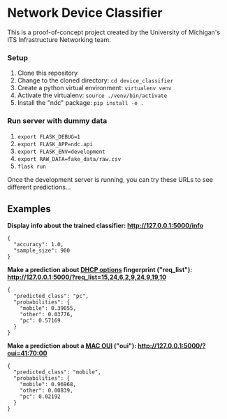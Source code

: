# Network Device Classifier

This is a proof-of-concept project created by the University of Michigan's ITS Infrastructure Networking team.

### Setup

1. Clone this repository
2. Change to the cloned directory: `cd device_classifier`
3. Create a python virtual environment: `virtualenv venv`
4. Activate the virtualenv: `source ./venv/bin/activate`
5. Install the "ndc" package: `pip install -e .`

### Run server with dummy data

1. `export FLASK_DEBUG=1`
2. `export FLASK_APP=ndc.api`
3. `export FLASK_ENV=development`
4. `export RAW_DATA=fake_data/raw.csv`
5. `flask run`

Once the development server is running, you can try these URLs to see different predictions...

## Examples

**Display info about the trained classifier: <http://127.0.0.1:5000/info>**
```
{
  "accuracy": 1.0, 
  "sample_size": 900
}
```

**Make a prediction about [DHCP options](https://www.iana.org/assignments/bootp-dhcp-parameters/bootp-dhcp-parameters.xhtml#options) fingerprint ("req_list"): <http://127.0.0.1:5000/?req_list=15,24,6,2,9,24,9,19,10>**
```
{
  "predicted_class": "pc", 
  "probabilities": {
    "mobile": 0.39055, 
    "other": 0.03776, 
    "pc": 0.57169
  }
}
```


**Make a prediction about a [MAC OUI](https://en.wikipedia.org/wiki/Organizationally_unique_identifier) ("oui"): <http://127.0.0.1:5000/?oui=41:70:00>**
```
{
  "predicted_class": "mobile", 
  "probabilities": {
    "mobile": 0.96968, 
    "other": 0.00839, 
    "pc": 0.02192
  }
}
```

